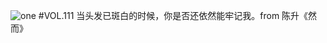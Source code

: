![one](http://image.wufazhuce.com/FozrHvoM4OTxZfHu8M4JvSpS_MhC)
#VOL.111
当头发已斑白的时候，你是否还依然能牢记我。from 陈升《然而》